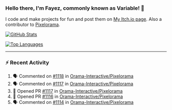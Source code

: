### Hello there, I'm Fayez, commonly known as Variable! 👋
I code and make projects for fun and post them on [My Itch.io page](https://variable-industries.itch.io/). Also a contributor to [Pixelorama](https://github.com/Orama-Interactive/Pixelorama).

[![GitHub Stats](https://github-readme-stats.vercel.app/api/?username=Variable-ind&show_icons=true&theme=merko)](https://github.com/anuraghazra/github-readme-stats)

[![Top Languages](https://github-readme-stats.vercel.app/api/top-langs/?username=Variable-ind&layout=compact&theme=merko)](https://github.com/anuraghazra/github-readme-stats)

---

### :zap: Recent Activity

<!--START_SECTION:activity-->
1. 🗣 Commented on [#1118](https://github.com/Orama-Interactive/Pixelorama/pull/1118#issuecomment-2408832025) in [Orama-Interactive/Pixelorama](https://github.com/Orama-Interactive/Pixelorama)
2. 🗣 Commented on [#1117](https://github.com/Orama-Interactive/Pixelorama/pull/1117#issuecomment-2408598614) in [Orama-Interactive/Pixelorama](https://github.com/Orama-Interactive/Pixelorama)
3. 💪 Opened PR [#1117](https://github.com/Orama-Interactive/Pixelorama/pull/1117) in [Orama-Interactive/Pixelorama](https://github.com/Orama-Interactive/Pixelorama)
4. 💪 Opened PR [#1116](https://github.com/Orama-Interactive/Pixelorama/pull/1116) in [Orama-Interactive/Pixelorama](https://github.com/Orama-Interactive/Pixelorama)
5. 🗣 Commented on [#1114](https://github.com/Orama-Interactive/Pixelorama/issues/1114#issuecomment-2382206804) in [Orama-Interactive/Pixelorama](https://github.com/Orama-Interactive/Pixelorama)
<!--END_SECTION:activity-->

<!--
**Variable-ind/Variable-ind** is a ✨ _special_ ✨ repository because its `README.md` (this file) appears on your GitHub profile.

Here are some ideas to get you started:
- 🌱 I’m currently studying at ...
- 🔭 I’m currently working on ...
- 👯 I’m looking to collaborate on ...
- 🤔 I’m looking for help with ...
- 💬 Ask me about ...
- 📫 How to reach me: ...
- ⚡ Fun fact: ...
-->

